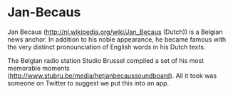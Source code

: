 Jan-Becaus
==========

Jan Becaus (http://nl.wikipedia.org/wiki/Jan_Becaus (Dutch)) is a Belgian news anchor. 
In addition to his noble appearance, he became famous with the very distinct pronounciation of English words in his Dutch texts.

The Belgian radio station Studio Brussel compiled a set of his most memorable moments (http://www.stubru.be/media/hetjanbecaussoundboard). 
All it took was someone on Twitter to suggest we put this into an app. 
